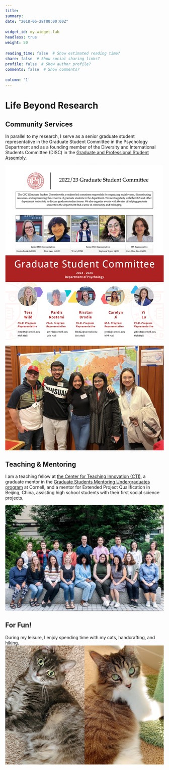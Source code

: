 ```yaml
---
title: 
summary: 
date: "2018-06-28T00:00:00Z"

widget_id: my-widget-lab
headless: true
weight: 50

reading_time: false  # Show estimated reading time?
share: false  # Show social sharing links?
profile: false  # Show author profile?
comments: false  # Show comments?

column: '1'
---
```

# Life Beyond Research
## Community Services
In parallel to my research, I serve as a senior graduate student representative in the Graduate Student Committee in the Psychology Department and as a founding member of the Diversity and International Students Committee (DISC) in the [Graduate and Professional Student Assembly](https://assembly.cornell.edu/shared-governance-cornell/graduate-and-professional-student-assembly).

![](GSC.png)
![](DISC.JPG "DISC members")


## Teaching & Mentoring

I am a teaching fellow at [the Center for Teaching Innovation (CTI)](https://teaching.cornell.edu/grants-awards/graduate-students-postdoctoral-fellows), a graduate mentor in the [Graduate Students Mentoring Undergraduates program](https://oadi.cornell.edu/signature-programs/graduate-students-mentoring-undergraduates) at Cornell, and a mentor for Extended Project Qualification in Beijing, China, assisting high school students with their first social science projects. 

 ![](CTI.JPG "2023-24 CTI Teaching Fellows")

## For Fun!
During my leisure, I enjoy spending time with my cats, handcrafting, and hiking. 
 ![](cats.jpg "My fellow pack members!")
